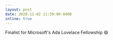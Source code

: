 ```yaml
---
layout: post
date: 2020-11-02 11:59:00-0400
inline: true
---
```


Finalist for Microsoft's Ada Lovelace Fellowship :smile:
